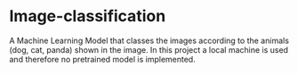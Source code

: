 # Image-classification
A Machine Learning Model that classes the images according to the animals (dog, cat, panda) shown in the image. In this project a local machine is used and therefore no pretrained model is implemented. 
